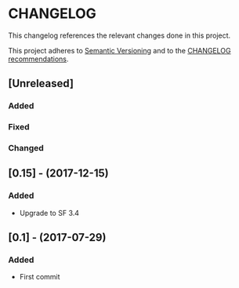 CHANGELOG
=========

This changelog references the relevant changes done in this project.

This project adheres to [Semantic Versioning](http://semver.org/) 
and to the [CHANGELOG recommendations](http://keepachangelog.com/).


## [Unreleased]

### Added

### Fixed

### Changed

## [0.15] - (2017-12-15)

### Added
- Upgrade to SF 3.4


## [0.1] - (2017-07-29)

### Added
- First commit
